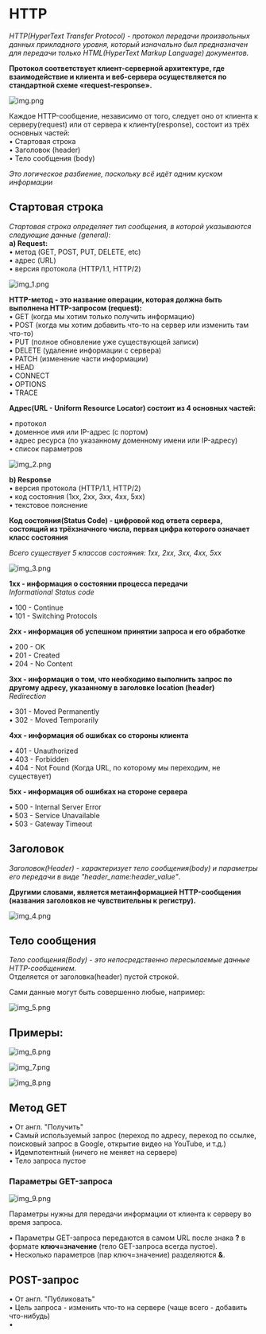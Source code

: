 # HTTP

*HTTP(HyperText Transfer Protocol) - протокол передачи произвольных данных прикладного уровня, который изначально
был предназначен для передачи только HTML(HyperText Markup Language) документов.*

**Протокол соответствует клиент-серверной архитектуре, где взаимодействие и клиента и веб-сервера осуществляется по стандартной схеме «request-response».**

![img.png](img.png)

Каждое HTTP-сообщение, независимо от того, следует оно от клиента к серверу(request) или от сервера к клиенту(response), состоит из трёх основных частей: <br/>
• Стартовая строка <br/>
• Заголовок (header) <br/>
• Тело сообщения (body) <br/>

*Это логическое разбиение, поскольку всё идёт одним куском информации*

## Стартовая строка

*Стартовая строка определяет тип сообщения, в которой указываются следующие данные (general):* <br/>
**a) Request:** <br/>
• метод (GET, POST, PUT, DELETE, etc) <br/>
• адрес (URL) <br/>
• версия протокола (HTTP/1.1, HTTP/2)

![img_1.png](img_1.png)

**HTTP-метод - это название операции, которая должна быть выполнена HTTP-запросом (request):** <br/>
• GET (когда мы хотим только получить информацию) <br/>
• POST (когда мы хотим добавить что-то на сервер или изменить там что-то) <br/>
• PUT (полное обновление уже существующей записи) <br/>
• DELETE (удаление информации с сервера) <br/>
• PATCH (изменение части информации) <br/>
• HEAD <br/>
• CONNECT <br/>
• OPTIONS <br/>
• TRACE <br/>

**Адрес(URL - Uniform Resource Locator) состоит из 4 основных частей:**

• протокол <br/>
• доменное имя или IP-адрес (с портом) <br/>
• адрес ресурса (по указанному доменному имени или IP-адресу) <br/>
• список параметров

![img_2.png](img_2.png)

**b) Response** <br/>
• версия протокола (HTTP/1.1, HTTP/2) <br/>
• код состояния (1xx, 2xx, 3xx, 4xx, 5xx) <br/>
• текстовое пояснение <br/>

**Код состояния(Status Code) - цифровой код ответа сервера, состоящий из трёхзначного числа, первая цифра которого означает класс состояния**

*Всего существует 5 классов состояния: 1xx, 2xx, 3xx, 4xx, 5xx*

![img_3.png](img_3.png)

**1xx - информация о состоянии процесса передачи** <br/>
*Informational Status code* <br/>

• 100 - Continue <br/>
• 101 - Switching Protocols <br/>

**2xx - информация об успешном принятии запроса и его обработке**

• 200 - OK <br/>
• 201 - Created <br/>
• 204 - No Content <br/>

**3xx - информация о том, что необходимо выполнить запрос по другому адресу, указанному в заголовке location (header)** <br/>
*Redirection*

• 301 - Moved Permanently <br/>
• 302 - Moved Temporarily <br/>

**4xx - информация об ошибках со стороны клиента**

• 401 - Unauthorized <br/>
• 403 - Forbidden <br/>
• 404 - Not Found (Когда URL, по которому мы переходим, не существует) <br/>

**5xx - информация об ошибках на стороне сервера**

• 500 - Internal Server Error <br/>
• 503 - Service Unavailable <br/>
• 503 - Gateway Timeout <br/>

## Заголовок
*Заголовок(Header) - характеризует тело сообщения(body) и параметры его передачи в виде "header_name:header_value"*. <br/>

**Другими словами, является метаинформацией HTTP-сообщения (названия заголовков не чувствительны к регистру).**

![img_4.png](img_4.png)

## Тело сообщения
*Тело сообщения(Body) - это непосредственно пересылаемые данные HTTP-сообщением.* <br/>
Отделяется от заголовка(header) пустой строкой.

Сами данные могут быть совершенно любые, например:

![img_5.png](img_5.png)

## Примеры:

![img_6.png](img_6.png)

![img_7.png](img_7.png)

![img_8.png](img_8.png)

## Метод GET

• От англ. "Получить" <br/>
• Самый используемый запрос (переход по адресу, переход по ссылке, поисковый запрос в Google, открытие видео на YouTube, и т.д.) <br/>
• Идемпотентный (ничего не меняет на сервере) <br/>
• Тело запроса пустое <br/>

### Параметры GET-запроса

![img_9.png](img_9.png)

Параметры нужны для передачи информации от клиента к серверу во время запроса.

• Параметры GET-запроса передаются в самом URL после знака **?** в формате **ключ=значение** (тело GET-запроса всегда пустое). <br/>
• Несколько параметров (пар ключ=значение) разделяются **&**.

## POST-запрос

• От англ. "Публиковать" <br/>
• Цель запроса - изменить что-то на сервере (чаще всего - добавить что-нибудь) <br/>
• 